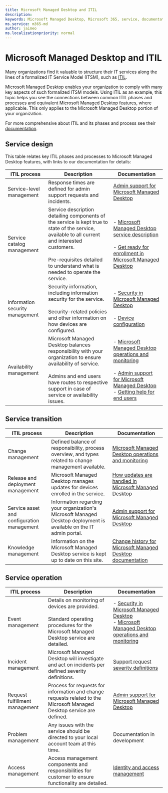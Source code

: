 ```yaml
---
title: Microsoft Managed Desktop and ITIL
description:  
keywords: Microsoft Managed Desktop, Microsoft 365, service, documentation, ITISM
ms.service: m365-md
author: jaimeo
ms.localizationpriority: normal
---
```


# Microsoft Managed Desktop and ITIL

Many organizations find it valuable to structure their IT services along the lines of a formalized IT Service Model (ITSM), such as [ITIL](https://www.axelos.com/best-practice-solutions/itil). 

Microsoft Managed Desktop enables your organization to comply with many key aspects of such formalized ITSM models. Using ITIL as an example, this topic helps you see the connections between common ITIL phases and processes and equivalent Microsoft Managed Desktop features, where applicable. This only applies to the Microsoft Managed Desktop portion of your organization.

For more comprehensive about ITIL and its phases and process see their [documentation](https://www.axelos.com/best-practice-solutions/itil).


## Service design

This table relates key ITIL phases and processes to Microsoft Managed Desktop features, with links to our documentation for details:



|ITIL process |Description  |Documentation |
|---------|---------|---------|
|Service-level management     | Response times are defined for admin support requests and incidents.  |  [Admin support for Microsoft Managed Desktop](working-with-managed-desktop/admin-support.md)  |
|Service catalog management     | Service description detailing components of the service is kept true to state of the service, available to all current and interested customers.<br><br>Pre-requisites detailed to understand what is needed to operate the service.  | - [Microsoft Managed Desktop service description](service-description/index.md)<br><br>- [Get ready for enrollment in Microsoft Managed Desktop](get-ready/index.md)  |
|Information security management     | Security information, including information security for the service.<br><br> Security-related policies and other information on how devices are configured.   | - [Security in Microsoft Managed Desktop](service-description/security.md)<br><br>- [Device configuration](service-description/device-policies.md)  |
|Availability management     |  Microsoft Managed Desktop balances responsibility with your organization to ensure availability of service.<br><br>Admins and end users have routes to respective support in case of service or availability issues. | - [Microsoft Managed Desktop operations and monitoring](service-description/operations-and-monitoring.md)<br><br>- [Admin support for Microsoft Managed Desktop](working-with-managed-desktop/admin-support.md)<br>- [Getting help for end users](working-with-managed-desktop/end-user-support.md)  |



## Service transition


|ITIL process |Description  |Documentation |
|---------|---------|---------|
|Change management     | Defined balance of responsibility, process overview, and types related to change management available.  | [Microsoft Managed Desktop operations and monitoring](service-description/operations-and-monitoring.md#change-management) |
|Release and deployment management     |  Microsoft Managed Desktop manages updates for devices enrolled in the service.  | [How updates are handled in Microsoft Managed Desktop](service-description/updates.md)        |
|Service asset and configuration management     | Information regarding your organization's Microsoft Managed Desktop deployment is available on the IT admin portal.  | [Admin support for Microsoft Managed Desktop](working-with-managed-desktop/admin-support.md) |
|Knowledge management     | Information on the Microsoft Managed Desktop service is kept up to date on this site.   | [Change history for Microsoft Managed Desktop documentation](change-history-managed-desktop.md)        |



## Service operation


|ITIL process |Description  |Documentation  |
|---------|---------|---------|
|Event management     |  Details on monitoring of devices are provided.<br><br>Standard operating procedures for the Microsoft Managed Desktop service are detailed. |  - [Security in Microsoft Managed Desktop](service-description/security.md)<br>- [Microsoft Managed Desktop operations and monitoring](service-description/operations-and-monitoring.md)       |
|Incident management  | Microsoft Managed Desktop will investigate and act on incidents per defined severity definitions.  |  [Support request severity definitions](working-with-managed-desktop/admin-support.md#support-request-severity-definitions)       |
|Request fulfillment management     |  Process for requests for information and change requests related to the Microsoft Managed Desktop service are defined.         |[Admin support for Microsoft Managed Desktop](working-with-managed-desktop/admin-support.md)         |
|Problem management     | Any issues with the service should be directed to your local account team at this time. | Documentation in development |
|Access management     | Access management components and responsibilities for customer to ensure functionality are detailed.  | [Identity and access management](service-description/security.md#identity-and-access-management)        |
